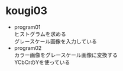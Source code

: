 # kougi03

- program01<br>
    ヒストグラムを求める<br>
    グレースケール画像を入力している
- program02<br>
    カラー画像をグレースケール画像に変換する<br>
    YCbCrのYを使っている
    
